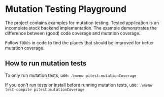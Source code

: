 # Mutation Testing Playground

The project contains examples for mutation testing. 
Tested application is an incomplete stock backend implementation. 
The example demonstrates the difference between (good) code coverage and mutation coverage.

Follow `TODO`s in code to find the places that should be improved for better mutation coverage.

## How to run mutation tests

To only run mutation tests, use:
`.\mvnw pitest:mutationCoverage`

If you don't run tests or install before running mutation tests, use:
`.\mvnw test-compile pitest:mutationCoverage`
